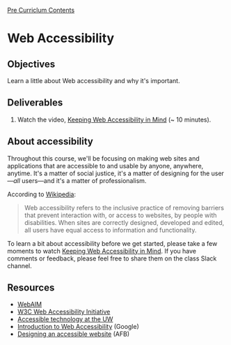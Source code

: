 [Pre Curriclum Contents](README.md)

# Web Accessibility

## Objectives

Learn a little about Web accessibility and why it's important.

## Deliverables

1. Watch the video, [Keeping Web Accessibility in Mind](https://youtu.be/yx7hdQqf8lE) (~ 10 minutes).


## About accessibility

Throughout this course, we'll be focusing on making web sites and applications that are accessible to and usable by anyone, anywhere, anytime. It's a matter of social justice, it's a matter of designing for the user&mdash;*all* users&mdash;and it's a matter of professionalism.

According to [Wikipedia](https://en.wikipedia.org/wiki/Web_accessibility):

> Web accessibility refers to the inclusive practice of removing barriers that prevent interaction with, or access to websites, by people with disabilities. When sites are correctly designed, developed and edited, all users have equal access to information and functionality.

To learn a bit about accessibility before we get started, please take a few moments to watch [Keeping Web Accessibility in Mind](https://youtu.be/yx7hdQqf8lE). If you have comments or feedback, please feel free to share them on the class Slack channel.

## Resources

- [WebAIM](http://webaim.org/)
- [W3C Web Accessibility Initiative](https://www.w3.org/WAI/intro/accessibility.php)
- [Accessible technology at the UW](http://www.washington.edu/accessibility/web/)
- [Introduction to Web Accessibility](https://webaccessibility.withgoogle.com/course) (Google)
- [Designing an accessible website](http://www.afb.org/info/programs-and-services/technology-evaluation/creating-accessible-websites/123) (AFB)
